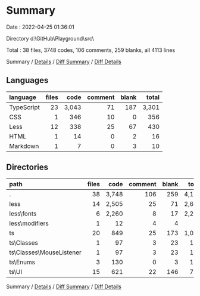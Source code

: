 # Summary

Date : 2022-04-25 01:36:01

Directory d:\GitHub\Playground\src\

Total : 38 files,  3748 codes, 106 comments, 259 blanks, all 4113 lines

Summary / [Details](details.md) / [Diff Summary](diff.md) / [Diff Details](diff-details.md)

## Languages
| language | files | code | comment | blank | total |
| :--- | ---: | ---: | ---: | ---: | ---: |
| TypeScript | 23 | 3,043 | 71 | 187 | 3,301 |
| CSS | 1 | 346 | 10 | 0 | 356 |
| Less | 12 | 338 | 25 | 67 | 430 |
| HTML | 1 | 14 | 0 | 2 | 16 |
| Markdown | 1 | 7 | 0 | 3 | 10 |

## Directories
| path | files | code | comment | blank | total |
| :--- | ---: | ---: | ---: | ---: | ---: |
| . | 38 | 3,748 | 106 | 259 | 4,113 |
| less | 14 | 2,505 | 25 | 71 | 2,601 |
| less\fonts | 6 | 2,260 | 8 | 17 | 2,285 |
| less\modifiers | 1 | 12 | 4 | 4 | 20 |
| ts | 20 | 849 | 25 | 173 | 1,047 |
| ts\Classes | 1 | 97 | 3 | 23 | 123 |
| ts\Classes\MouseListener | 1 | 97 | 3 | 23 | 123 |
| ts\Enums | 3 | 130 | 0 | 3 | 133 |
| ts\UI | 15 | 621 | 22 | 146 | 789 |

Summary / [Details](details.md) / [Diff Summary](diff.md) / [Diff Details](diff-details.md)